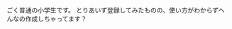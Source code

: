 ごく普通の小学生です。
とりあいず登録してみたものの、使い方がわからずへんなの作成しちゃってます？

<!---
dfv1/dfv1 is a ✨ special ✨ repository because its `README.md` (this file) appears on your GitHub profile.
You can click the Preview link to take a look at your changes.
--->
